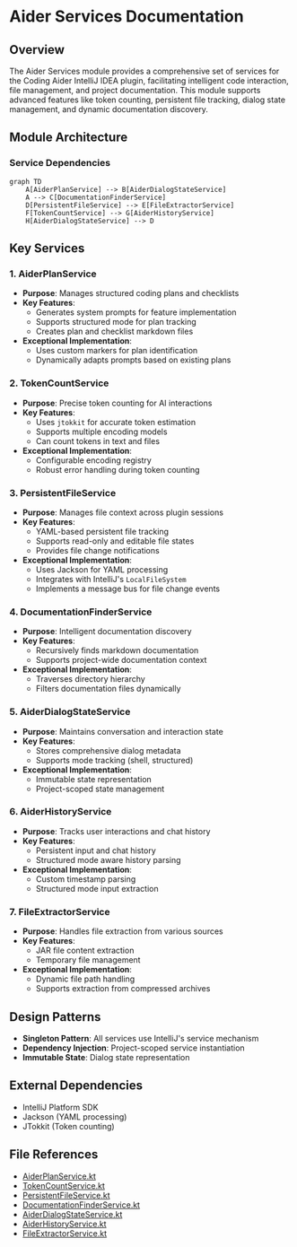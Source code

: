 # Aider Services Documentation

## Overview
The Aider Services module provides a comprehensive set of services for the Coding Aider IntelliJ IDEA plugin, facilitating intelligent code interaction, file management, and project documentation. This module supports advanced features like token counting, persistent file tracking, dialog state management, and dynamic documentation discovery.

## Module Architecture

### Service Dependencies
```mermaid
graph TD
    A[AiderPlanService] --> B[AiderDialogStateService]
    A --> C[DocumentationFinderService]
    D[PersistentFileService] --> E[FileExtractorService]
    F[TokenCountService] --> G[AiderHistoryService]
    H[AiderDialogStateService] --> D
```

## Key Services

### 1. AiderPlanService
- **Purpose**: Manages structured coding plans and checklists
- **Key Features**:
  - Generates system prompts for feature implementation
  - Supports structured mode for plan tracking
  - Creates plan and checklist markdown files
- **Exceptional Implementation**:
  - Uses custom markers for plan identification
  - Dynamically adapts prompts based on existing plans

### 2. TokenCountService
- **Purpose**: Precise token counting for AI interactions
- **Key Features**:
  - Uses `jtokkit` for accurate token estimation
  - Supports multiple encoding models
  - Can count tokens in text and files
- **Exceptional Implementation**:
  - Configurable encoding registry
  - Robust error handling during token counting

### 3. PersistentFileService
- **Purpose**: Manages file context across plugin sessions
- **Key Features**:
  - YAML-based persistent file tracking
  - Supports read-only and editable file states
  - Provides file change notifications
- **Exceptional Implementation**:
  - Uses Jackson for YAML processing
  - Integrates with IntelliJ's `LocalFileSystem`
  - Implements a message bus for file change events

### 4. DocumentationFinderService
- **Purpose**: Intelligent documentation discovery
- **Key Features**:
  - Recursively finds markdown documentation
  - Supports project-wide documentation context
- **Exceptional Implementation**:
  - Traverses directory hierarchy
  - Filters documentation files dynamically

### 5. AiderDialogStateService
- **Purpose**: Maintains conversation and interaction state
- **Key Features**:
  - Stores comprehensive dialog metadata
  - Supports mode tracking (shell, structured)
- **Exceptional Implementation**:
  - Immutable state representation
  - Project-scoped state management

### 6. AiderHistoryService
- **Purpose**: Tracks user interactions and chat history
- **Key Features**:
  - Persistent input and chat history
  - Structured mode aware history parsing
- **Exceptional Implementation**:
  - Custom timestamp parsing
  - Structured mode input extraction

### 7. FileExtractorService
- **Purpose**: Handles file extraction from various sources
- **Key Features**:
  - JAR file content extraction
  - Temporary file management
- **Exceptional Implementation**:
  - Dynamic file path handling
  - Supports extraction from compressed archives

## Design Patterns
- **Singleton Pattern**: All services use IntelliJ's service mechanism
- **Dependency Injection**: Project-scoped service instantiation
- **Immutable State**: Dialog state representation

## External Dependencies
- IntelliJ Platform SDK
- Jackson (YAML processing)
- JTokkit (Token counting)

## File References
- [AiderPlanService.kt](./AiderPlanService.kt)
- [TokenCountService.kt](./TokenCountService.kt)
- [PersistentFileService.kt](./PersistentFileService.kt)
- [DocumentationFinderService.kt](./DocumentationFinderService.kt)
- [AiderDialogStateService.kt](./AiderDialogStateService.kt)
- [AiderHistoryService.kt](./AiderHistoryService.kt)
- [FileExtractorService.kt](./FileExtractorService.kt)
